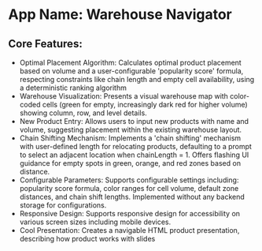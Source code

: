 # **App Name**: Warehouse Navigator

## Core Features:

- Optimal Placement Algorithm: Calculates optimal product placement based on volume and a user-configurable 'popularity score' formula, respecting constraints like chain length and empty cell availability, using a deterministic ranking algorithm
- Warehouse Visualization: Presents a visual warehouse map with color-coded cells (green for empty, increasingly dark red for higher volume) showing column, row, and level details.
- New Product Entry: Allows users to input new products with name and volume, suggesting placement within the existing warehouse layout.
- Chain Shifting Mechanism: Implements a 'chain shifting' mechanism with user-defined length for relocating products, defaulting to a prompt to select an adjacent location when chainLength = 1. Offers flashing UI guidance for empty spots in green, orange, and red zones based on distance.
- Configurable Parameters: Supports configurable settings including: popularity score formula, color ranges for cell volume, default zone distances, and chain shift lengths. Implemented without any backend storage for configurations.
- Responsive Design: Supports responsive design for accessibility on various screen sizes including mobile devices.
- Cool Presentation: Creates a navigable HTML product presentation, describing how product works with slides